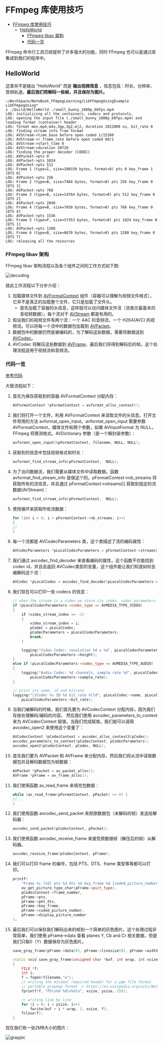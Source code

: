 # FFmpeg 库使用技巧

- [FFmpeg 库使用技巧](#ffmpeg-库使用技巧)
  - [HelloWorld](#helloworld)
    - [FFmpeg libav 架构](#ffmpeg-libav-架构)
    - [代码一览](#代码一览)

FFmpeg 命令行工具已经提供了许多强大的功能，同时 FFmpeg 也可以是通过库集成到我们的程序中。

## HelloWorld

这里并不是输出 ”HelloWorld" 而是 **输出视频信息** ，信息包括：时长、分辨率、音频轨道。**最后我们将解码一些帧，并且保存为图片。**

```shell
~/WorkSpace/NoteBook_FFmpegLearning/LibFFmpegUsingExample LibFFmpegUsing*
❯ ./build/HelloWorld ./small_bunny_1080p_60fps.mp4
LOG: initializing all the containers, codecs and protocols.
LOG: opening the input file (./small_bunny_1080p_60fps.mp4) and loading format (container) header
LOG: format mov,mp4,m4a,3gp,3g2,mj2, duration 2022000 us, bit_rate 0
LOG: finding stream info from format
LOG: AVStream->time_base before open coded 1/15360
LOG: AVStream->r_frame_rate before open coded 60/1
LOG: AVStream->start_time 0
LOG: AVStream->duration 30720
LOG: finding the proper decoder (CODEC)
LOG: AVPacket->pts 0
LOG: AVPacket->pts 1024
LOG: AVPacket->pts 512
LOG: Frame 1 (type=I, size=100339 bytes, format=0) pts 0 key_frame 1 [DTS 0]
LOG: AVPacket->pts 256
LOG: Frame 2 (type=B, size=7484 bytes, format=0) pts 256 key_frame 0 [DTS 3]
LOG: AVPacket->pts 768
LOG: Frame 3 (type=B, size=14764 bytes, format=0) pts 512 key_frame 0 [DTS 2]
LOG: AVPacket->pts 2048
LOG: Frame 4 (type=B, size=7058 bytes, format=0) pts 768 key_frame 0 [DTS 4]
LOG: AVPacket->pts 1536
LOG: Frame 5 (type=P, size=37353 bytes, format=0) pts 1024 key_frame 0 [DTS 1]
LOG: AVPacket->pts 1280
LOG: Frame 6 (type=B, size=8678 bytes, format=0) pts 1280 key_frame 0 [DTS 7]
LOG: releasing all the resources
```

### FFmpeg libav 架构

FFmpeg libav 架构流程以及各个组件之间的工作方式如下图:

![decoding](../Img/decoding.png)

就此工作流程以下分步介绍：

1. 加载媒体文件到 [AVFormatContext](https://link.zhihu.com/?target=https%3A//ffmpeg.org/doxygen/trunk/structAVFormatContext.html) 组件（容器可以理解为视频文件格式），它并不是真正的加载整个文件，它只是加载了文件头。
   - 首先加载了容器的头信息，这样就可以访问媒体文件流（流表示最基本的音视频数据）。每个流对于 [AVStream](https://ffmpeg.org/doxygen/trunk/structAVStream.html) 都是有用的。
2. 假设我们的视频文件有两个流：一个 AAC 的音频流，一个 H264(AVC) 的视频流。可以将每一个流中的数据包加载到 [AVPacket](https://ffmpeg.org/doxygen/trunk/structAVPacket.html)。
3. 数据包中的数据仍然是被编码的，为了解码这些数据，需要将数据送到 [AVCodec](https://ffmpeg.org/doxygen/trunk/structAVCodec.html)。
4. AVCodec 将解压这些数据到 [AVFrame](https://ffmpeg.org/doxygen/trunk/structAVFrame.html)，最后我们将得到解码后的帧。这个处理流程适用于视频流和音频流。

### 代码一览

[参考代码](../../LibFFmpegUsingExample/Src/00_libav_tutoria/00_HelloWorld.cpp)

大致流程如下：

1. 首先为保存获取到的容器 AVFormatContext 分配内存：

    ```cpp
    AVFormatContext *pFormatContext = avformat_alloc_context();
    ```

2. 我们将打开一个文件，利用 AVFormatContext 来读取文件的头信息。打开文件常用的方法  avformat_open_input。avformat_open_input 需要参数 AVFormatContext，媒体文件和两个参数，如果 AVInputFormat 为 NULL，FFmpeg 将猜测格式。AVDictionary 参数（是一个解封装参数）：

    ```cpp
    avformat_open_input(&pFormatContext, filename, NULL, NULL);
    ```

3. 获取到的信息中包括视频格式和时长：

    ```cpp
    avformat_find_stream_info(pFormatContext,  NULL);
    ```

4. 为了访问数据流，我们需要从媒体文件中读取数据。函数 avformat_find_stream_info 是做这个的。pFormatContext->nb_streams 将获取所有的流信息，并且通过 pFormatContext->streams[i] 获取到指定的流数据(AVStream)：

    ```cpp
    avformat_find_stream_info(pFormatContext,  NULL);
    ```

5. 使用循环来获取所有流数据：

    ```cpp
    for (int i = 0; i < pFormatContext->nb_streams; i++)
    {
    //
    }
    ```

6. 每一个流都是 AVCodecParameters 类，这个类描述了流的编码属性：

    ```cpp
    AVCodecParameters *pLocalCodecParameters = pFormatContext->streams[i]->codecpar;
    ```

7. 我们通过 avcodec_find_decoder 来查看编码的属性，这个函数不仅能找到codec id，并且会返回 AVCodec类型的变量，这个组件能让我们知道如何去编解码这个流：

    ```cpp
    AVCodec *pLocalCodec = avcodec_find_decoder(pLocalCodecParameters->codec_id);
    ```

8. 我们现在可以打印一些 codecs 的信息：

    ```cpp
    // when the stream is a video we store its index, codec parameters and codec
    if (pLocalCodecParameters->codec_type == AVMEDIA_TYPE_VIDEO)
    {
        if (video_stream_index == -1)
        {
            video_stream_index = i;
            pCodec = pLocalCodec;
            pCodecParameters = pLocalCodecParameters;
            break;
        }

        logging("Video Codec: resolution %d x %d", pLocalCodecParameters->width,
            pLocalCodecParameters->height);
    }
    else if (pLocalCodecParameters->codec_type == AVMEDIA_TYPE_AUDIO)
    {
        logging("Audio Codec: %d channels, sample rate %d", pLocalCodecParameters->channels,
            pLocalCodecParameters->sample_rate);
    }

    // print its name, id and bitrate
    logging("\tCodec %s ID %d bit_rate %lld", pLocalCodec->name, pLocalCodec->id,
        pLocalCodecParameters->bit_rate);
    ```

9. 当我们编解码的时候，我们首先要为 AVCodecContext 分配内存，因为我们存放处理解码/编码的内容。 然后我们使用 avcodec_parameters_to_context 来为 AVCodecContext 赋值，当我们完成赋值，我们就可以调用 avcodec_open2 来使用这个变量了：

    ```cpp
    AVCodecContext *pCodecContext = avcodec_alloc_context3(pCodec);
    avcodec_parameters_to_context(pCodecContext, pCodecParameters);
    avcodec_open2(pCodecContext, pCodec, NULL);
    ```

10. 首先我们要为 AVPacket 和 AVFrame 来分配内存，然后我们将从流中读取数据包并且解码数据包为帧数据：

    ```cpp
    AVPacket *pPacket = av_packet_alloc();
    AVFrame *pFrame = av_frame_alloc();
    ```

11. 我们使用函数 av_read_frame 来填充包数据：

    ```cpp
    while (av_read_frame(pFormatContext, pPacket) >= 0) {
    //...
    }
    ```

12. 我们使用函数 avcodec_send_packet 来把原数据包（未解码的帧）发送给解码器：

    ```cpp
    avcodec_send_packet(pCodecContext, pPacket);
    ```

13. 我们使用函数 avcodec_receive_frame 来接受原数据帧（解压后的帧）从解码器。

    ```cpp
    avcodec_receive_frame(pCodecContext, pFrame);
    ```

14. 我们可以打印 frame 的编号，包括 PTS、DTS、frame 类型等等都可以打印。

    ```cpp
    printf(
        "Frame %c (%d) pts %d dts %d key_frame %d [coded_picture_number %d, display_picture_number %d]",
        av_get_picture_type_char(pFrame->pict_type),
        pCodecContext->frame_number,
        pFrame->pts,
        pFrame->pkt_dts,
        pFrame->key_frame,
        pFrame->coded_picture_number,
        pFrame->display_picture_number
    );
    ```

15. 最后我们可以保存我们解码出来的帧到一个简单的灰色图片。这个处理过程非常简单，我们使用 pFrame->data 查看 planes Y, Cb and Cr 相关数据，但是我们只取0（Y）数据保存为灰色图片。

    ```cpp
    save_gray_frame(pFrame->data[0], pFrame->linesize[0], pFrame->width, pFrame->height, frame_filename);

    static void save_gray_frame(unsigned char *buf, int wrap, int xsize, int ysize, char *filename)
    {
        FILE *f;
        int i;
        f = fopen(filename,"w");
        // writing the minimal required header for a pgm file format
        // portable graymap format -> https://en.wikipedia.org/wiki/Netpbm_format#PGM_example
        fprintf(f, "P5\n%d %d\n%d\n", xsize, ysize, 255);

        // writing line by line
        for (i = 0; i < ysize; i++)
            fwrite(buf + i * wrap, 1, xsize, f);
        fclose(f);
    }
    ```

现在我们有一张2MB大小的图片：

![graypic](../Img/hello_world_frames/frame0.png)
